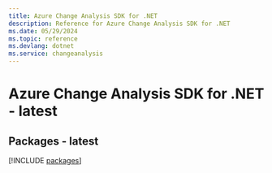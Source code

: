 ```yaml
---
title: Azure Change Analysis SDK for .NET
description: Reference for Azure Change Analysis SDK for .NET
ms.date: 05/29/2024
ms.topic: reference
ms.devlang: dotnet
ms.service: changeanalysis
---
```

# Azure Change Analysis SDK for .NET - latest
## Packages - latest
[!INCLUDE [packages](change-analysis-index.md)]